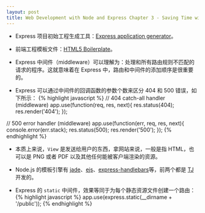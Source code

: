 ```yaml
---
layout: post
title: Web Development with Node and Express Chapter 3 - Saving Time with Express
---
```


* Express 项目初始工程生成工具：[Express application generator](http://expressjs.com/en/starter/generator.html)。

* 前端工程模板文件：[HTML5 Boilerplate](https://html5boilerplate.com/)。

* Express 中间件（middleware）可以理解为：处理和所有路由规则不匹配的请求的程序。这就意味着在 Express 中，路由和中间件的添加顺序是很重要的。

* Express 可以通过中间件的回调函数的参数个数来区分 404 和 500 错误，如下所示：
{% highlight javascript %}
// 404 catch-all handler (middleware)
app.use(function(req, res, next){
  res.status(404);
  res.render('404');
});

// 500 error handler (middleware)
app.use(function(err, req, res, next){
  console.error(err.stack);
  res.status(500);
  res.render('500');
});
{% endhighlight %}

* 本质上来说，`View` 是发送给用户的东西，拿网站来说，一般是指 HTML，也可以是 PNG 或者 PDF 以及其他任何能被客户端渲染的资源。

* Node.js 的模板引擎有 [jade](http://jade-lang.com/)、[ejs](https://github.com/tj/ejs)、[express-handlebars](https://github.com/ericf/express-handlebars)等，前两个都是 [TJ](https://github.com/tj) 开发的。

* Express 的 `static` 中间件，效果等同于为每个静态资源文件创建一个路由：
{% highlight javascript %}
app.use(express.static(__dirname + '/public'));
{% endhighlight %}

